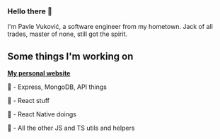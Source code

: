 ### Hello there 👋

I'm Pavle Vuković, a software engineer from my hometown. Jack of all trades, master of none, still got the spirit.

## Some things I'm working on

[**My personal website**](https://vukovicpavle.github.io)

**🍊** - Express, MongoDB, API things

**🍋** - React stuff

**🍇** - React Native doings

**🍅** - All the other JS and TS utils and helpers
